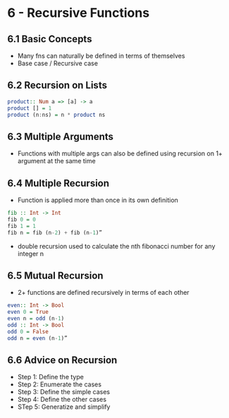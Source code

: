 # 6 - Recursive Functions

## 6.1 Basic Concepts

- Many fns can naturally be defined in terms of themselves
- Base case / Recursive case

## 6.2 Recursion on Lists

```haskell
product:: Num a => [a] -> a
product [] = 1
product (n:ns) = n * product ns
```

## 6.3 Multiple Arguments

- Functions with multiple args can also be defined using recursion on 1+ argument at the same time

## 6.4 Multiple Recursion

- Function is applied more than once in its own definition

```haskell
fib :: Int -> Int
fib 0 = 0
fib 1 = 1
fib n = fib (n-2) + fib (n-1)”
```

- double recursion used to calculate the nth fibonacci number for any integer n

## 6.5 Mutual Recursion

- 2+ functions are defined recursively in terms of each other

```haskell
even:: Int -> Bool
even 0 = True
even n = odd (n-1)
odd :: Int -> Bool
odd 0 = False
odd n = even (n-1)”
```

## 6.6 Advice on Recursion

- Step 1: Define the type
- Step 2: Enumerate the cases
- Step 3: Define the simple cases
- Step 4: Define the other cases
- STep 5: Generatize and simplify
